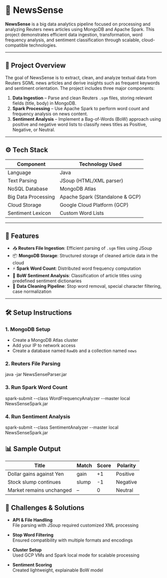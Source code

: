 # 📰 NewsSense

**NewsSense** is a big data analytics pipeline focused on processing and analyzing Reuters news articles using MongoDB and Apache Spark. This project demonstrates efficient data ingestion, transformation, word frequency analysis, and sentiment classification through scalable, cloud-compatible technologies.

---

## 🚀 Project Overview

The goal of NewsSense is to extract, clean, and analyze textual data from Reuters SGML news articles and derive insights such as frequent keywords and sentiment orientation. The project includes three major components:

1. **Data Ingestion** – Parse and clean Reuters `.sgm` files, storing relevant fields (title, body) in MongoDB.
2. **Spark Processing** – Use Apache Spark to perform word count and frequency analysis on news content.
3. **Sentiment Analysis** – Implement a Bag-of-Words (BoW) approach using positive and negative word lists to classify news titles as Positive, Negative, or Neutral.

---

## ⚙️ Tech Stack

| Component            | Technology Used        |
|----------------------|------------------------|
| Language             | Java                   |
| Text Parsing         | JSoup (HTML/XML parser)|
| NoSQL Database       | MongoDB Atlas          |
| Big Data Processing  | Apache Spark (Standalone & GCP) |
| Cloud Storage        | Google Cloud Platform (GCP) |
| Sentiment Lexicon    | Custom Word Lists      |

---

## 🧱 Features

- 📥 **Reuters File Ingestion**: Efficient parsing of `.sgm` files using JSoup
- 📦 **MongoDB Storage**: Structured storage of cleaned article data in the cloud
- ⚡ **Spark Word Count**: Distributed word frequency computation
- 💬 **BoW Sentiment Analysis**: Classification of article titles using predefined sentiment dictionaries
- 🧹 **Data Cleaning Pipeline**: Stop word removal, special character filtering, case normalization

---
## 🛠️ Setup Instructions

### 1. MongoDB Setup
- Create a MongoDB Atlas cluster
- Add your IP to network access
- Create a database named `RawDb` and a collection named `news`

### 2. Reuters File Parsing

java -jar NewsSenseParser.jar

### 3. Run Spark Word Count

spark-submit --class WordFrequencyAnalyzer --master local NewsSenseSpark.jar

### 4. Run Sentiment Analysis

spark-submit --class SentimentAnalyzer --master local NewsSenseSpark.jar

## 📊 Sample Output

| Title                        | Match  | Score | Polarity |
|------------------------------|--------|-------|----------|
| Dollar gains against Yen     | gain   | +1    | Positive |
| Stock slump continues        | slump  | -1    | Negative |
| Market remains unchanged     | –      | 0     | Neutral  |

## 🧠 Challenges & Solutions

- **API & File Handling**  
  File parsing with JSoup required customized XML processing

- **Stop Word Filtering**  
  Ensured compatibility with multiple formats and encodings

- **Cluster Setup**  
  Used GCP VMs and Spark local mode for scalable processing

- **Sentiment Scoring**  
  Created lightweight, explainable BoW model

